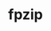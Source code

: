 ---
title: "fpzip"
layout: cache
categories: [package, develop]
meta: {"compilers": ["gcc@=11.4.0", "oneapi@=2024.2.1"], "num_specs": 7, "num_specs_by_stack": {"e4s": 2, "e4s-oneapi": 3, "root": 7}, "oss": ["ubuntu22.04"], "platforms": ["linux"], "stacks": ["e4s", "e4s-oneapi", "root"], "targets": ["x86_64_v3"], "versions": ["1.3.0"]}
spec_details: [{"compiler": "oneapi@=2024.2.1", "hash": "7gkgwmf6jcqoxg4kuiv4wodad2s6l73b", "os": "ubuntu22.04", "platform": "linux", "size": "-", "stacks": ["e4s-oneapi", "root"], "target": "x86_64_v3", "variants": ["build_system=cmake", "build_type=Release", "generator=make", "~ipo"], "versions": ["1.3.0"]}, {"compiler": "oneapi@=2024.2.1", "hash": "bfvf27fxb5g3crxyyptbf7g4yywh7jmj", "os": "ubuntu22.04", "platform": "linux", "size": "-", "stacks": ["e4s-oneapi", "root"], "target": "x86_64_v3", "variants": ["build_system=cmake", "build_type=Release", "generator=make", "~ipo"], "versions": ["1.3.0"]}, {"compiler": "oneapi@=2024.2.1", "hash": "dmijs2xz3glblxvbeuhdnvkckkr2jiyt", "os": "ubuntu22.04", "platform": "linux", "size": "-", "stacks": ["e4s-oneapi", "root"], "target": "x86_64_v3", "variants": ["build_system=cmake", "build_type=Release", "generator=make", "~ipo"], "versions": ["1.3.0"]}, {"compiler": "gcc@=11.4.0", "hash": "ehvj34uab5njlax5tmg2nbgoxjtfqhax", "os": "ubuntu22.04", "platform": "linux", "size": "-", "stacks": ["root"], "target": "x86_64_v3", "variants": ["build_system=cmake", "build_type=Release", "generator=make", "~ipo"], "versions": ["1.3.0"]}, {"compiler": "oneapi@=2024.2.1", "hash": "icvoh5cbdc3l3ug7xndjkbomb6zbqwwz", "os": "ubuntu22.04", "platform": "linux", "size": "-", "stacks": ["root"], "target": "x86_64_v3", "variants": ["build_system=cmake", "build_type=Release", "generator=make", "~ipo"], "versions": ["1.3.0"]}, {"compiler": "gcc@=11.4.0", "hash": "oafxde5pj6gstcnpj7nmgqrygc6txwi6", "os": "ubuntu22.04", "platform": "linux", "size": "-", "stacks": ["e4s", "root"], "target": "x86_64_v3", "variants": ["build_system=cmake", "build_type=Release", "generator=make", "~ipo"], "versions": ["1.3.0"]}, {"compiler": "gcc@=11.4.0", "hash": "vh2oimi4p3nhsq6ta6ovwwfvdesqjrnh", "os": "ubuntu22.04", "platform": "linux", "size": "-", "stacks": ["e4s", "root"], "target": "x86_64_v3", "variants": ["build_system=cmake", "build_type=Release", "generator=make", "~ipo"], "versions": ["1.3.0"]}]
---